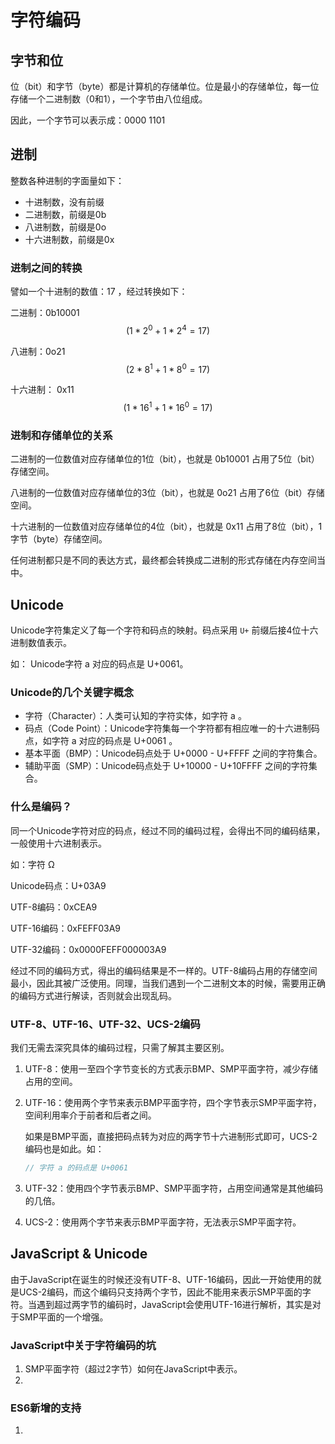 # 字符编码



## 字节和位

位（bit）和字节（byte）都是计算机的存储单位。位是最小的存储单位，每一位存储一个二进制数（0和1），一个字节由八位组成。

因此，一个字节可以表示成：0000 1101



## 进制

整数各种进制的字面量如下：

- 十进制数，没有前缀
- 二进制数，前缀是0b
- 八进制数，前缀是0o
- 十六进制数，前缀是0x



### 进制之间的转换

譬如一个十进制的数值：17 ，经过转换如下：

二进制：0b10001 $$(1 * 2^0 + 1 * 2^4 = 17)$$

八进制：0o21 $$(2 * 8^1 + 1 * 8^0 = 17)$$

十六进制： 0x11 $$(1 * 16^1 + 1 * 16^0 = 17)$$



### 进制和存储单位的关系

二进制的一位数值对应存储单位的1位（bit），也就是 0b10001 占用了5位（bit）存储空间。

八进制的一位数值对应存储单位的3位（bit），也就是 0o21 占用了6位（bit）存储空间。

十六进制的一位数值对应存储单位的4位（bit），也就是 0x11 占用了8位（bit），1字节（byte）存储空间。

任何进制都只是不同的表达方式，最终都会转换成二进制的形式存储在内存空间当中。



## Unicode

Unicode字符集定义了每一个字符和码点的映射。码点采用 `U+` 前缀后接4位十六进制数值表示。

如： Unicode字符 a 对应的码点是 U+0061。



### Unicode的几个关键字概念

* 字符（Character）：人类可认知的字符实体，如字符 a 。
* 码点（Code Point）：Unicode字符集每一个字符都有相应唯一的十六进制码点，如字符 a 对应的码点是 U+0061 。
* 基本平面（BMP）：Unicode码点处于 U+0000 - U+FFFF 之间的字符集合。
* 辅助平面（SMP）：Unicode码点处于 U+10000 - U+10FFFF 之间的字符集合。



### 什么是编码？

同一个Unicode字符对应的码点，经过不同的编码过程，会得出不同的编码结果，一般使用十六进制表示。

如：字符 Ω

Unicode码点：U+03A9

UTF-8编码：0xCEA9

UTF-16编码：0xFEFF03A9

UTF-32编码：0x0000FEFF000003A9

经过不同的编码方式，得出的编码结果是不一样的。UTF-8编码占用的存储空间最小，因此其被广泛使用。同理，当我们遇到一个二进制文本的时候，需要用正确的编码方式进行解读，否则就会出现乱码。



### UTF-8、UTF-16、UTF-32、UCS-2编码

我们无需去深究具体的编码过程，只需了解其主要区别。

1. UTF-8：使用一至四个字节变长的方式表示BMP、SMP平面字符，减少存储占用的空间。

2. UTF-16：使用两个字节来表示BMP平面字符，四个字节表示SMP平面字符，空间利用率介于前者和后者之间。

   如果是BMP平面，直接把码点转为对应的两字节十六进制形式即可，UCS-2编码也是如此。如：

   ```javascript
   // 字符 a 的码点是 U+0061
   ```

   



3. UTF-32：使用四个字节表示BMP、SMP平面字符，占用空间通常是其他编码的几倍。

4. UCS-2：使用两个字节来表示BMP平面字符，无法表示SMP平面字符。









## JavaScript & Unicode

由于JavaScript在诞生的时候还没有UTF-8、UTF-16编码，因此一开始使用的就是UCS-2编码，而这个编码只支持两个字节，因此不能用来表示SMP平面的字符。当遇到超过两字节的编码时，JavaScript会使用UTF-16进行解析，其实是对于SMP平面的一个增强。



### JavaScript中关于字符编码的坑

1. SMP平面字符（超过2字节）如何在JavaScript中表示。
2. 





### ES6新增的支持

1. 









